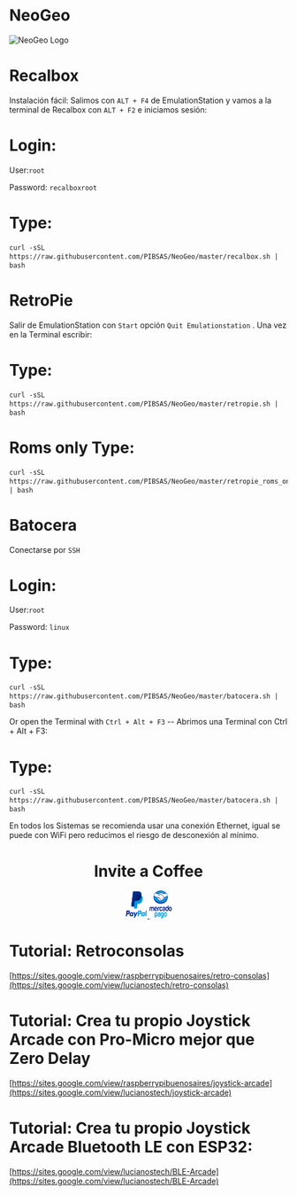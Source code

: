 # NeoGeo

![NeoGeo Logo](/neogeomvs.png)


# Recalbox
Instalación fácil:
Salimos con `ALT + F4` de EmulationStation y vamos a la terminal de Recalbox con `ALT + F2` e iniciamos sesión:

# Login:
User:`root`

Password: `recalboxroot`

# Type:
```
curl -sSL https://raw.githubusercontent.com/PIBSAS/NeoGeo/master/recalbox.sh | bash
```

# RetroPie
Salir de EmulationStation con `Start` opción `Quit Emulationstation` . Una vez en la Terminal escribir:

# Type:
```
curl -sSL https://raw.githubusercontent.com/PIBSAS/NeoGeo/master/retropie.sh | bash
```

# Roms only Type:
```
curl -sSL https://raw.githubusercontent.com/PIBSAS/NeoGeo/master/retropie_roms_only.sh | bash
```

# Batocera
Conectarse por `SSH`

# Login:
User:`root`

Password: `linux`

# Type:
```
curl -sSL https://raw.githubusercontent.com/PIBSAS/NeoGeo/master/batocera.sh | bash
```

Or open the Terminal with `Ctrl + Alt + F3` -- Abrimos una Terminal con Ctrl + Alt + F3:

# Type:

```
curl -sSL https://raw.githubusercontent.com/PIBSAS/NeoGeo/master/batocera.sh | bash
```

En todos los Sistemas se recomienda usar una conexión Ethernet, igual se puede con WiFi pero reducimos el riesgo de desconexión al mínimo.

<h1 align="center"> Invite a Coffee</h1>
<p align="center">
<a href="https://www.paypal.com/paypalme/RaspberryPiBsAs">
<img src="https://raw.githubusercontent.com/PIBSAS/MiPiTV/master/Paypal_2014_logo.png" alt="Invite a Coffee" width="40" height="50">
</a>
<a href="https://link.mercadopago.com.ar/raspberrypibsas">
<img src="https://raw.githubusercontent.com/PIBSAS/MiPiTV/master/MercadoPago.png" alt="Invite a Coffee" width="40" height="50">
</a>
</p>


# Tutorial: Retroconsolas
[https://sites.google.com/view/raspberrypibuenosaires/retro-consolas](https://sites.google.com/view/lucianostech/retro-consolas)

# Tutorial: Crea tu propio Joystick Arcade con Pro-Micro mejor que Zero Delay
[https://sites.google.com/view/raspberrypibuenosaires/joystick-arcade](https://sites.google.com/view/lucianostech/joystick-arcade)

# Tutorial: Crea tu propio Joystick Arcade Bluetooth LE con ESP32:
[https://sites.google.com/view/lucianostech/BLE-Arcade](https://sites.google.com/view/lucianostech/BLE-Arcade)

